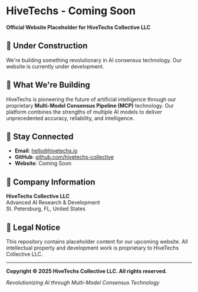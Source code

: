 # HiveTechs - Coming Soon

**Official Website Placeholder for HiveTechs Collective LLC**

## 🚧 Under Construction

We're building something revolutionary in AI consensus technology. Our website is currently under development.

## 🌟 What We're Building

HiveTechs is pioneering the future of artificial intelligence through our proprietary **Multi-Model Consensus Pipeline (MCP)** technology. Our platform combines the strengths of multiple AI models to deliver unprecedented accuracy, reliability, and intelligence.

## 📧 Stay Connected

- **Email**: [hello@hivetechs.io](mailto:hello@hivetechs.io)
- **GitHub**: [github.com/hivetechs-collective](https://github.com/hivetechs-collective)
- **Website**: Coming Soon

## 🏢 Company Information

**HiveTechs Collective LLC**  
Advanced AI Research & Development  
St. Petersburg, FL, United States

## 📜 Legal Notice

This repository contains placeholder content for our upcoming website. All intellectual property and development work is proprietary to HiveTechs Collective LLC.

---

**Copyright © 2025 HiveTechs Collective LLC. All rights reserved.**

*Revolutionizing AI through Multi-Model Consensus Technology*